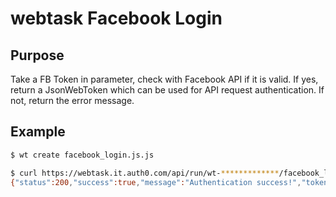 # webtask Facebook Login

Purpose
--------------

Take a FB Token in parameter, check with Facebook API if it is valid.
If yes, return a JsonWebToken which can be used for API request authentication.
If not, return the error message.

Example
--------------

```bash
$ wt create facebook_login.js.js
```

```bash
$ curl https://webtask.it.auth0.com/api/run/wt-*************/facebook_login?webtask_no_cache=1&fbtoken=EAAGm0******************************
{"status":200,"success":true,"message":"Authentication success!","token":"eyJ0eXAiOiJKV1Q**********","user":{"facebookUserId":"5*******","firstName":"Thomas","lastName":"******","email":"********@hotmail.com"}}
```